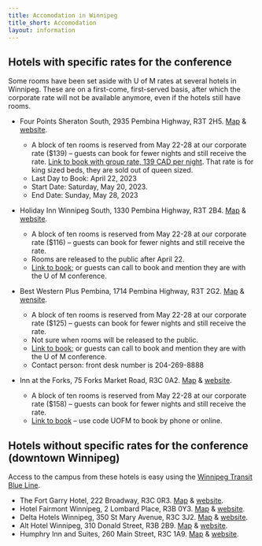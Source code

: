 ```yaml
---
title: Accomodation in Winnipeg
title_short: Accomodation
layout: information
---
```


## Hotels with specific rates for the conference

Some rooms have been set aside with U of M rates at several hotels in Winnipeg. These are on a first-come, first-served basis, after which the corporate rate will not be available anymore, even if the hotels still have rooms.

- Four Points Sheraton South, 2935 Pembina Highway, R3T 2H5. [Map](https://goo.gl/maps/mUY8uFVVmi8YGMBKA) & [website](https://www.marriott.com/en-us/hotels/ywgwf-four-points-by-sheraton-winnipeg-south/overview/).
    - A block of ten rooms is reserved from May 22-28 at our corporate rate ($139) – guests can book for fewer nights and still receive the rate. [Link to book with group rate, 139 CAD per night](https://www.marriott.com/events/start.mi?id=1671469313133&key=GRP). That rate is for king sized beds, they are sold out of queen sized.
    - Last Day to Book: April 22, 2023
    - Start Date: Saturday, May 20, 2023.
    - End Date: Sunday, May 28, 2023

- Holiday Inn Winnipeg South, 1330 Pembina Highway, R3T 2B4. [Map](https://goo.gl/maps/DuYVwyveA6xPC2r76) & [website](https://www.ihg.com/holidayinn/hotels/us/en/winnipeg/ywgso/hoteldetail).
    - A block of ten rooms is reserved from May 22-28 at our corporate rate ($116) – guests can book for fewer nights and still receive the rate. 
    - Rooms are released to the public after April 22.
    - [Link to book](https://www.holidayinn.com/redirect?path=rates&brandCode=HI&localeCode=en&regionCode=1&hotelCode=YWGSO&checkInDate=22&checkInMonthYear=042023&checkOutDate=28&checkOutMonthYear=042023&_PMID=99801505&GPC=UOM&cn=no&viewfullsite=true); or guests can call to book and mention they are with the U of M conference.

- Best Western Plus Pembina, 1714 Pembina Highway, R3T 2G2. [Map](https://goo.gl/maps/wcSGjg7oqL4FE5Y7A) & [wensite](https://www.bestwestern.com/en_US/book/hotels-in-winnipeg/best-western-plus-pembina-inn-suites/propertyCode.63012.html).
    - A block of ten rooms is reserved from May 22-28 at our corporate rate ($125) – guests can book for fewer nights and still receive the rate. 
    - Not sure when rooms will be released to the public.
    - [Link to book](https://www.bestwestern.com/en_US/book/hotel-rooms.63012.html?groupId=B90ZA8C5); or guests can call to book and mention they are with the U of M conference.
    - Contact person: front desk number is 204-269-8888

- Inn at the Forks, 75 Forks Market Road, R3C 0A2. [Map](https://goo.gl/maps/RCaxUY43ddYDG4yy7) & [website](https://www.innforks.com/).
    - A block of ten rooms is reserved from May 22-28 at our corporate rate ($158) – guests can book for fewer nights and still receive the rate.
    - [Link to book](www.innforks.com) – use code UOFM to book by phone or online.

## Hotels without specific rates for the conference (downtown Winnipeg)

Access to the campus from these hotels is easy using the [Winnipeg Transit Blue Line](https://winnipegtransit.com/routes/BLUE/details?variant=BLUE-0-U).

- The Fort Garry Hotel, 222 Broadway, R3C 0R3. [Map](https://goo.gl/maps/4dqKcvRgnmrb7wDp9) & [website](https://www.fortgarryhotel.com/).
- Hotel Fairmont Winnipeg, 2 Lombard Place, R3B 0Y3. [Map](https://goo.gl/maps/oWajyjce6QCvwb7YA) & [website](https://www.fairmont.com/winnipeg/).
- Delta Hotels Winnipeg, 350 St Mary Avenue, R3C 3J2. [Map](https://goo.gl/maps/YFWLnP9MrDRvW7uAA) & [website](https://www.marriott.com/en-us/hotels/ywgdw-delta-hotels-winnipeg/overview/).
- Alt Hotel Winnipeg, 310 Donald Street, R3B 2B9. [Map](https://goo.gl/maps/TeLe14rfmPn33ZnT7) & [website](https://www.germainhotels.com/en/alt-hotel/winnipeg).
- Humphry Inn and Suites, 260 Main Street, R3C 1A9. [Map](https://goo.gl/maps/ViyADPhpWrf9Akej8) & [website](https://www.humphryinn.com/).